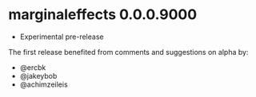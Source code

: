 # marginaleffects 0.0.0.9000

+ Experimental pre-release

The first release benefited from comments and suggestions on alpha by:

+ @ercbk
+ @jakeybob
+ @achimzeileis
